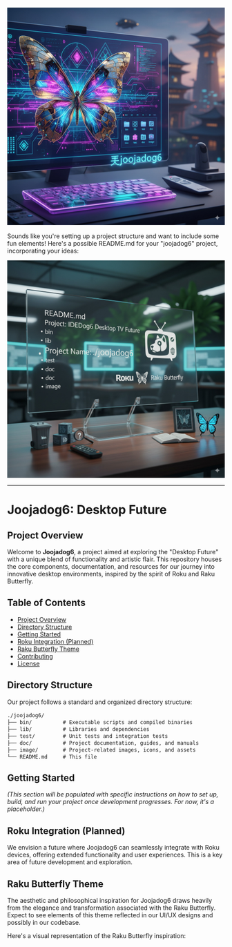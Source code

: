 ![IDEDog6](./matrix/cec/image/logon6.jpeg)

Sounds like you're setting up a project structure and want to include some fun elements! Here's a possible README.md for your "joojadog6" project, incorporating your ideas:


![IDEDog6](./matrix/cec/image/logon2.jpeg)


_____


# Joojadog6: Desktop Future

## Project Overview

Welcome to **Joojadog6**, a project aimed at exploring the "Desktop Future" with a unique blend of functionality and artistic flair. This repository houses the core components, documentation, and resources for our journey into innovative desktop environments, inspired by the spirit of Roku and Raku Butterfly.

## Table of Contents

- [Project Overview](#project-overview)
- [Directory Structure](#directory-structure)
- [Getting Started](#getting-started)
- [Roku Integration (Planned)](#roku-integration-planned)
- [Raku Butterfly Theme](#raku-butterfly-theme)
- [Contributing](#contributing)
- [License](#license)

## Directory Structure

Our project follows a standard and organized directory structure:

```
./joojadog6/
├── bin/          # Executable scripts and compiled binaries
├── lib/          # Libraries and dependencies
├── test/         # Unit tests and integration tests
├── doc/          # Project documentation, guides, and manuals
├── image/        # Project-related images, icons, and assets
└── README.md     # This file
```

## Getting Started

*(This section will be populated with specific instructions on how to set up, build, and run your project once development progresses. For now, it's a placeholder.)*

## Roku Integration (Planned)

We envision a future where Joojadog6 can seamlessly integrate with Roku devices, offering extended functionality and user experiences. This is a key area of future development and exploration.

## Raku Butterfly Theme

The aesthetic and philosophical inspiration for Joojadog6 draws heavily from the elegance and transformation associated with the Raku Butterfly. Expect to see elements of this theme reflected in our UI/UX designs and possibly in our codebase.

Here's a visual representation of the Raku Butterfly inspiration:
